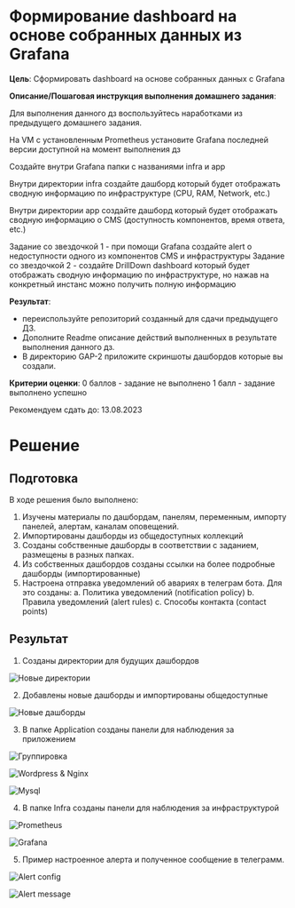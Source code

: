 # Формирование dashboard на основе собранных данных из Grafana

**Цель**:
Сформировать dashboard на основе собранных данных с Grafana


**Описание/Пошаговая инструкция выполнения домашнего задания**:

Для выполнения данного дз воспользуйтесь наработками из предыдущего домашнего задания.

На VM с установленным Prometheus установите Grafana последней версии доступной на момент выполнения дз

Создайте внутри Grafana папки с названиями infra и app

Внутри директории infra создайте дашборд который будет отображать сводную информацию по инфраструктуре (CPU, RAM, Network, etc.)

Внутри директории app создайте дашборд который будет отображать сводную информацию о CMS (доступность компонентов, время ответа, etc.)

Задание со звездочкой 1 - при помощи Grafana создайте alert о недоступности одного из компонентов CMS и инфраструктуры
Задание со звездочкой 2 - создайте DrillDown dashboard который будет отображать сводную информацию по инфраструктуре, но нажав на конкретный инстанс можно получить полную информацию

**Результат**: 
- переиспользуйте репозиторий созданный для сдачи предыдущего ДЗ. 
- Дополните Readme описание действий выполненных в результате выполнения данного дз. 
- В директорию GAP-2 приложите скриншоты дашбордов которые вы создали.


**Критерии оценки**:
0 баллов - задание не выполнено
1 балл - задание выполнено успешно


Рекомендуем сдать до: 13.08.2023


# Решение

## Подготовка

В ходе решения было выполнено:
1. Изучены материалы по дашбордам, панелям, переменным, импорту панелей, алертам, каналам оповещений.
2. Импортированы дашборды из общедоступных коллекций
3. Созданы собственные дашборды в соответствии с заданием, размещены в разных папках.
4. Из собственных дашбордов созданы ссылки на более подробные дашборды (импортированные)
5. Настроена отправка уведомлений об авариях в телеграм бота. Для это созданы:
   a. Политика уведомлений (notification policy) 
   b. Правила уведомлений (alert rules)
   c. Способы контакта (contact points)

## Результат 

1. Созданы директории для будущих дашбордов

![Новые директории](GAP-2/grafana_folders.png)

2. Добавлены новые дашборды и импортированы общедоступные

![Новые дашборды](GAP-2/added-dashboards.png)

3. В папке Application созданы панели для наблюдения за приложением



![Группировка](GAP-2/app-all-in-one-stats.png)


![Wordpress & Nginx](GAP-2/app_all_in_one.png)


![Mysql](GAP-2/app-mysql.png)


4. В папке Infra созданы панели для наблюдения за инфраструктурой

![Prometheus](GAP-2/infra-prom-memory.png)

![Grafana](GAP-2/infra-grafana.png)

5. Пример настроенное алерта и полученное сообщение в телеграмм.


![Alert config](GAP-2/tg-alert-config.png)

![Alert message](GAP-2/tg-alert-message.png)


